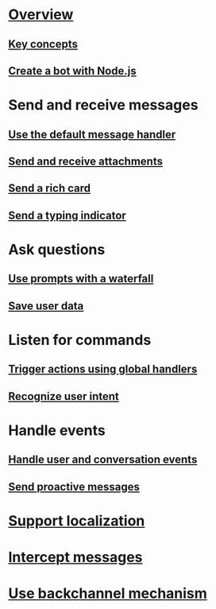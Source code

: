 # [Overview](~/nodejs/index.md)
## [Key concepts](~/nodejs/concepts.md)
## [Create a bot with Node.js](~/nodejs/getstarted.md)
# Send and receive messages
## [Use the default message handler](~/nodejs/use-default-message-handler.md) 
## [Send and receive attachments](~/nodejs/send-receive-attachments.md) 
## [Send a rich card](~/nodejs/send-card-buttons.md)
## [Send a typing indicator](~/nodejs/send-typing-indicator.md)
# Ask questions
## [Use prompts with a waterfall](~/nodejs/prompts.md)
## [Save user data](~/nodejs/save-user-data.md)
# Listen for commands
## [Trigger actions using global handlers](~/nodejs/global-handlers.md)
## [Recognize user intent](~/nodejs/recognize-intent.md)
# Handle events
## [Handle user and conversation events](~/nodejs/handle-conversation-events.md)
## [Send proactive messages](~/nodejs/proactive-messages.md)
# [Support localization](~/nodejs/localization.md)
# [Intercept messages](~/nodejs/middleware.md)
# [Use backchannel mechanism](~/nodejs/backchannel.md)